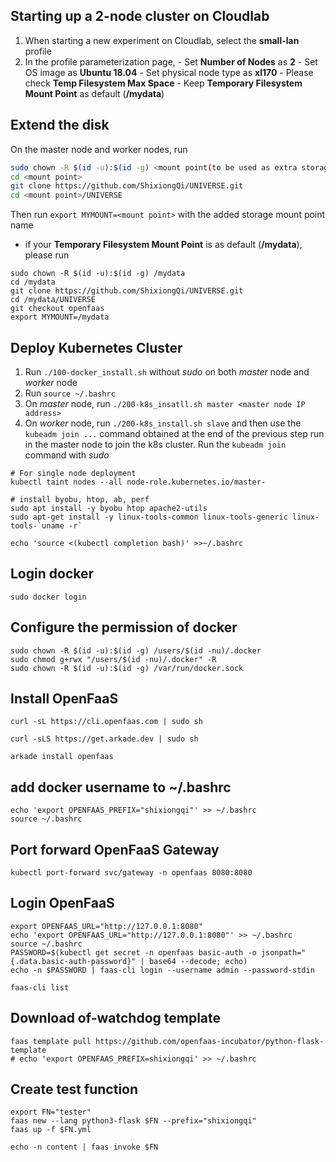 ## Starting up a 2-node cluster on Cloudlab 
1. When starting a new experiment on Cloudlab, select the **small-lan** profile
2. In the profile parameterization page, 
        - Set **Number of Nodes** as **2**
        - Set OS image as **Ubuntu 18.04**
        - Set physical node type as **xl170**
        - Please check **Temp Filesystem Max Space**
        - Keep **Temporary Filesystem Mount Point** as default (**/mydata**)

## Extend the disk
On the master node and worker nodes, run
```bash
sudo chown -R $(id -u):$(id -g) <mount point(to be used as extra storage)>
cd <mount point>
git clone https://github.com/ShixiongQi/UNIVERSE.git
cd <mount point>/UNIVERSE
```
Then run `export MYMOUNT=<mount point>` with the added storage mount point name

- if your **Temporary Filesystem Mount Point** is as default (**/mydata**), please run
```
sudo chown -R $(id -u):$(id -g) /mydata
cd /mydata
git clone https://github.com/ShixiongQi/UNIVERSE.git
cd /mydata/UNIVERSE
git checkout openfaas
export MYMOUNT=/mydata
```

## Deploy Kubernetes Cluster
1. Run `./100-docker_install.sh` without *sudo* on both *master* node and *worker* node
2. Run `source ~/.bashrc`
3. On *master* node, run `./200-k8s_insatll.sh master <master node IP address>`
4. On *worker* node, run `./200-k8s_install.sh slave` and then use the `kubeadm join ...` command obtained at the end of the previous step run in the master node to join the k8s cluster. Run the `kubeadm join` command with *sudo*

```
# For single node deployment
kubectl taint nodes --all node-role.kubernetes.io/master-

# install byobu, htop, ab, perf
sudo apt install -y byobu htop apache2-utils
sudo apt-get install -y linux-tools-common linux-tools-generic linux-tools-`uname -r`

echo 'source <(kubectl completion bash)' >>~/.bashrc
```

## Login docker
```
sudo docker login
```

## Configure the permission of docker
```
sudo chown -R $(id -u):$(id -g) /users/$(id -nu)/.docker
sudo chmod g+rwx "/users/$(id -nu)/.docker" -R
sudo chown -R $(id -u):$(id -g) /var/run/docker.sock
```

## Install OpenFaaS
```
curl -sL https://cli.openfaas.com | sudo sh

curl -sLS https://get.arkade.dev | sudo sh

arkade install openfaas
```

## add docker username to ~/.bashrc
```
echo 'export OPENFAAS_PREFIX="shixiongqi"' >> ~/.bashrc
source ~/.bashrc
```

## Port forward OpenFaaS Gateway
```
kubectl port-forward svc/gateway -n openfaas 8080:8080
```

## Login OpenFaaS
```
export OPENFAAS_URL="http://127.0.0.1:8080"
echo 'export OPENFAAS_URL="http://127.0.0.1:8080"' >> ~/.bashrc 
source ~/.bashrc
PASSWORD=$(kubectl get secret -n openfaas basic-auth -o jsonpath="{.data.basic-auth-password}" | base64 --decode; echo)
echo -n $PASSWORD | faas-cli login --username admin --password-stdin

faas-cli list
```

## Download of-watchdog template
```
faas template pull https://github.com/openfaas-incubator/python-flask-template
# echo 'export OPENFAAS_PREFIX=shixiongqi' >> ~/.bashrc
```

## Create test function
```
export FN="tester"
faas new --lang python3-flask $FN --prefix="shixiongqi"
faas up -f $FN.yml

echo -n content | faas invoke $FN
```

